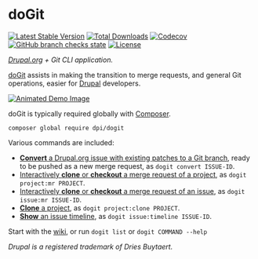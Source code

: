 # doGit

[![Latest Stable Version](http://poser.pugx.org/dpi/dogit/v)](https://packagist.org/packages/dpi/dogit)
[![Total Downloads](http://poser.pugx.org/dpi/dogit/downloads)](https://packagist.org/packages/dpi/dogit)
[![Codecov](https://img.shields.io/codecov/c/github/dpi/dogit)][code-coverage]
[![GitHub branch checks state](https://img.shields.io/github/checks-status/dpi/dogit/1.x)][ci]
[![License](http://poser.pugx.org/dpi/dogit/license)](https://packagist.org/packages/dpi/dogit)

_[Drupal.org](https://www.drupal.org/) + Git CLI application._

[doGit](https://dogit.dev) assists in making the transition to merge requests, and general Git operations, easier for [Drupal](https://www.drupal.org/) developers.

[![Animated Demo Image](demo/demo.gif)][asciicinema-demo]

doGit is typically required globally with [Composer](https://getcomposer.org/).

```shell
composer global require dpi/dogit
```

Various commands are included:

 - [**Convert** a Drupal.org issue with existing patches to a Git branch][wiki-PatchToBranch], ready to be pushed as a new merge request, as `dogit convert ISSUE-ID`.
 - [Interactively **clone** or **checkout** a merge request of a project][wiki-ProjectMergeRequest], as `dogit project:mr PROJECT`.
 - [Interactively **clone** or **checkout** a merge request of an issue][wiki-IssueMergeRequest], as `dogit issue:mr ISSUE-ID`.
 - [**Clone** a project][wiki-ProjectCloneCommand], as `dogit project:clone PROJECT`.
 - [**Show** an issue timeline][wiki-IssueTimelineCommand], as `dogit issue:timeline ISSUE-ID`.

Start with the [wiki](https://github.com/dpi/dogit/wiki), or run `dogit list` or `dogit COMMAND --help`

_Drupal is a registered trademark of Dries Buytaert._

[ci]: https://github.com/dpi/dogit/actions
[code-coverage]: https://app.codecov.io/gh/dpi/dogit
[asciicinema-demo]: https://asciinema.org/a/431178
[wiki-PatchToBranch]: https://github.com/dpi/dogit/wiki/Issue-Patches-to-Git-Branch-Command
[wiki-ProjectMergeRequest]: https://github.com/dpi/dogit/wiki/Project-Merge-Request-Command
[wiki-IssueMergeRequest]: https://github.com/dpi/dogit/wiki/Issue-Merge-Request-Command
[wiki-ProjectCloneCommand]: https://github.com/dpi/dogit/wiki/Clone-Project-Command
[wiki-IssueTimelineCommand]: https://github.com/dpi/dogit/wiki/Show-Issue-Timeline-Command
